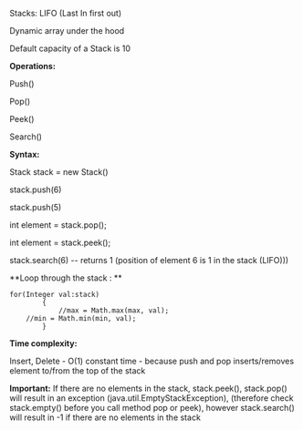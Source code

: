 Stacks:
LIFO (Last In first out)

Dynamic array under the hood

Default capacity of a Stack is 10

**Operations:**

Push() 

Pop()

Peek()

Search()

**Syntax:**

Stack<Integer> stack = new Stack<Integer>()
	
stack.push(6)
	
stack.push(5)
	
int element = stack.pop();
	
int element = stack.peek();
	
stack.search(6) -- returns 1 (position of element 6 is 1 in the stack (LIFO)))

**Loop through the stack : **

	for(Integer val:stack)
            {
                //max = Math.max(max, val);
		//min = Math.min(min, val);
            }
  
**Time complexity:**

Insert, Delete - O(1) constant time - because push and pop inserts/removes element to/from the top of the stack	

**Important:**
  If there are no elements in the stack, stack.peek(), stack.pop() will result in an exception (java.util.EmptyStackException), 
  (therefore check stack.empty() before you call method pop or peek), however stack.search() will result in -1 if there are no elements in the stack
